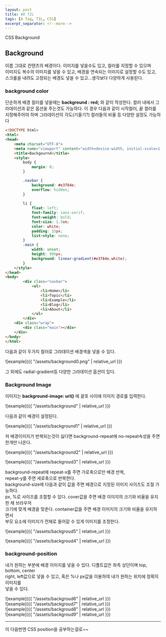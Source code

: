 ```yaml
---
layout: post
title: #8 TIL 
tags: [A Tag, TIL, CSS]
excerpt_separator: <!--more-->
---
```

 
CSS Background  
<!--more-->

## Background
 이름 그대로 컨텐츠의 배경이다. 이미지를 넣을수도 있고, 컬러를 지정할 수 있으며  
 이미지도 복수의 이미지를 넣을 수 있고, 배경을 연속되는 이미지로 설정할 수도 있고,  
 스크롤을 내려도 고정되는 배경도 넣을 수 있고...생각보다 다양하게 사용된다.  
  
  
### background color

단순하게 배경 컬러를 넣을때는 **background : red;** 와 같이 작성한다. 
컬러 내에서 그라데이션과 같은 옵션을 주는것도 가능하다. 이 경우 다음과 같이 시작컬러, 끝 컬러를  
지정해주어야 하며 그라데이션의 각도(기울기?)  컬러들의 비율 등 다양한 설정도 가능하다  

~~~HTML
<!DOCTYPE html>
<html>
<head>
    <meta charset="UTF-8">
    <meta name="viewport" content="width=device-width, initial-scale=1.0">
    <title>Backgournd</title>
    <style>
        body {
            margin: 0;
        }

        .navbar {
            background: #e3784e;
            overflow: hidden;
        }
        
        li {
            float: left;
            font-family: sans-serif;
            font-weight: bold;
            font-size: 1.5em;
            color: white;
            padding: 15px;
            list-style: none;
        }
        .main {
            width: unset;
            height: 996px;
            background: linear-gradient(#e3784e,white);
        }
    </style>
</head>
<body>
        <div class="navbar">
            <ul>
                <li>Home</li>
                <li>Topic</li>
                <li>Example</li>
                <li>Blog</li>
                <li>About</li>
            </ul>
        </div>
    <div class="wrap">
        <div class="main"></div>
    </div>
</body>
</html>
~~~


다음과 같이 두가지 컬러로 그라데이션 배경색을 넣을 수 있다.  

  ![example]({{ "/assets/background0.png" | relative_url }})

  
그 외에도 radial-gradient등 다양한 그라데이션 옵션이 있다. 

### Background Image
  
  
이미지는 **background-image: url()** 에 괄호 사이에 이미지 경로를 입력한다.  

  
  ![example]({{ "/assets/background" | relative_url }})

다음과 같이 배경이 설정된다.   
  
  ![example]({{ "/assets/background1" | relative_url }})
  
  
저 배경이미지가 반복되는것이 싫다면 background-repeat에 no-repeat속성을 주면 한개만 나온다.  

  ![example]({{ "/assets/background2" | relative_url }})
    
  
  ![example]({{ "/assets/backgroud3" | relative_url }})
  
background-repeat에 repeat-x를 주면 가로축으로만 배경 반복,  
repeat-y를 주면 세로축으로 반복한다.  
background-size에 다음과 같이 값을 주면 배경으로 지정된 이미지 사이즈도 조절 가능하다.  
px, %로 사이즈를 조절할 수 있다. cover값을 주면 배경 이미지의 크기와 비율을 유지한 채 브라우저   
크기에 맞게 배경을 맞춘다. container값을 주면 배경 이미지의 크기와 비율을 유지하면서  
부모 요소에 이미지가 전체로 들어갈 수 있게 이미지를 조정한다.  

![example]({{ "/assets/backgroud5" | relative_url }})   
  
![example]({{ "/assets/backgroud4" | relative_url }})

### background-position
  
  내가 원하는 부분에 배경 이미지를 넣을 수 있다. 디폴트값은 좌측 상단이며 top, bottom, center  
  right, left값으로 넣을 수 있고, 혹은 %나 px값을 이용하여 내가 원하는 위치에 정확히 이미지를  
  넣을 수 있다. 
    
  ![example]({{ "/assets/backgroud6" | relative_url }})  
  ![example]({{ "/assets/backgroud7" | relative_url }})  
  ![example]({{ "/assets/backgroud8" | relative_url }})  
  ![example]({{ "/assets/backgroud9" | relative_url }})  


---

이 다음번엔 CSS position을 공부하는걸로~~
